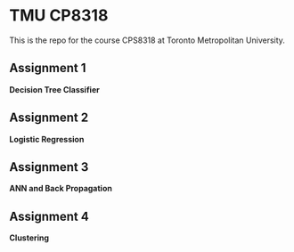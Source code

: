 # TMU CP8318
This is the repo for the course CPS8318 at Toronto Metropolitan University.

## Assignment 1
**Decision Tree Classifier**

## Assignment 2
**Logistic Regression**

## Assignment 3
**ANN and Back Propagation**

## Assignment 4
**Clustering**

